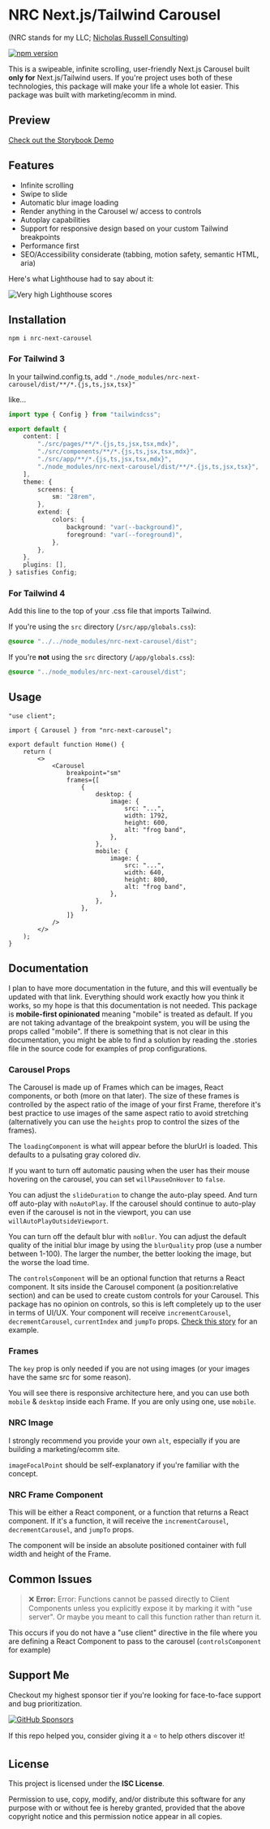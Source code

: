 # NRC Next.js/Tailwind Carousel

(NRC stands for my LLC; [Nicholas Russell Consulting](https://www.nicholasrussellconsulting.com/))

[![npm version](https://badge.fury.io/js/nrc-next-carousel.svg)](https://www.npmjs.com/package/nrc-next-carousel)

This is a swipeable, infinite scrolling, user-friendly Next.js Carousel built **only for** Next.js/Tailwind users. If you're project uses both of these technologies, this package will make your life a whole lot easier. This package was built with marketing/ecomm in mind.

## Preview

[Check out the Storybook Demo](https://carousel.nicholasrussellconsulting.com)

## Features

- Infinite scrolling
- Swipe to slide
- Automatic blur image loading
- Render anything in the Carousel w/ access to controls
- Autoplay capabilities
- Support for responsive design based on your custom Tailwind breakpoints
- Performance first
- SEO/Accessibility considerate (tabbing, motion safety, semantic HTML, aria)

Here's what Lighthouse had to say about it:

![Very high Lighthouse scores](https://images.ctfassets.net/j4gvxrppq5bi/6taW7JpIR7ezsCtdAUZQNR/3de08a0dbb20227d09125ab7aa7a8afc/Screenshot_2025-01-03_203303.png)

## Installation

`npm i nrc-next-carousel`

### For Tailwind 3

In your tailwind.config.ts, add
`"./node_modules/nrc-next-carousel/dist/**/*.{js,ts,jsx,tsx}"`

like...

```ts
import type { Config } from "tailwindcss";

export default {
    content: [
        "./src/pages/**/*.{js,ts,jsx,tsx,mdx}",
        "./src/components/**/*.{js,ts,jsx,tsx,mdx}",
        "./src/app/**/*.{js,ts,jsx,tsx,mdx}",
        "./node_modules/nrc-next-carousel/dist/**/*.{js,ts,jsx,tsx}",
    ],
    theme: {
        screens: {
            sm: "28rem",
        },
        extend: {
            colors: {
                background: "var(--background)",
                foreground: "var(--foreground)",
            },
        },
    },
    plugins: [],
} satisfies Config;
```

### For Tailwind 4

Add this line to the top of your .css file that imports Tailwind.

If you're using the `src` directory (`/src/app/globals.css`):

```css
@source "../../node_modules/nrc-next-carousel/dist";
```

If you're **not** using the `src` directory (`/app/globals.css`):

```css
@source "../node_modules/nrc-next-carousel/dist";
```

## Usage

```tsx
"use client";

import { Carousel } from "nrc-next-carousel";

export default function Home() {
    return (
        <>
            <Carousel
                breakpoint="sm"
                frames={[
                    {
                        desktop: {
                            image: {
                                src: "...",
                                width: 1792,
                                height: 600,
                                alt: "frog band",
                            },
                        },
                        mobile: {
                            image: {
                                src: "...",
                                width: 640,
                                height: 800,
                                alt: "frog band",
                            },
                        },
                    },
                ]}
            />
        </>
    );
}
```

## Documentation

I plan to have more documentation in the future, and this will eventually be updated with that link. Everything should work exactly how you think it works, so my hope is that this documentation is not needed. This package is **mobile-first opinionated** meaning "mobile" is treated as default. If you are not taking advantage of the breakpoint system, you will be using the props called "mobile". If there is something that is not clear in this documentation, you might be able to find a solution by reading the .stories file in the source code for examples of prop configurations.

### Carousel Props

The Carousel is made up of Frames which can be images, React components, or both (more on that later). The size of these frames is controlled by the aspect ratio of the image of your first Frame, therefore it's best practice to use images of the same aspect ratio to avoid stretching (alternatively you can use the `heights` prop to control the sizes of the frames).

The `loadingComponent` is what will appear before the blurUrl is loaded. This defaults to a pulsating gray colored div.

If you want to turn off automatic pausing when the user has their mouse hovering on the carousel, you can set `willPauseOnHover` to `false`.

You can adjust the `slideDuration` to change the auto-play speed. And turn off auto-play with `noAutoPlay`. If the carousel should continue to auto-play even if the carousel is not in the viewport, you can use `willAutoPlayOutsideViewport`.

You can turn off the default blur with `noBlur`. You can adjust the default quality of the initial blur image by using the `blurQuality` prop (use a number between 1-100). The larger the number, the better looking the image, but the worse the load time.

The `controlsComponent` will be an optional function that returns a React component. It sits inside the Carousel component (a position:relative section) and can be used to create custom controls for your Carousel. This package has no opinion on controls, so this is left completely up to the user in terms of UI/UX. Your component will receive `incrementCarousel`, `decrementCarousel`, `currentIndex` and `jumpTo` props. [Check this story](https://carousel.nicholasrussellconsulting.com/?path=/story/nrccarousel--with-controls) for an example.

### Frames

The `key` prop is only needed if you are not using images (or your images have the same src for some reason).

You will see there is responsive architecture here, and you can use both `mobile` & `desktop` inside each Frame. If you are only using one, use `mobile`.

### NRC Image

I strongly recommend you provide your own `alt`, especially if you are building a marketing/ecomm site.

`imageFocalPoint` should be self-explanatory if you're familiar with the concept.

### NRC Frame Component

This will be either a React component, or a function that returns a React component. If it's a function, it will receive the `incrementCarousel`, `decrementCarousel`, and `jumpTo` props.

The component will be inside an absolute positioned container with full width and height of the Frame.

## Common Issues

> ❌ **Error:** Error: Functions cannot be passed directly to Client Components unless you explicitly expose it by marking it with "use server". Or maybe you meant to call this function rather than return it.

This occurs if you do not have a "use client" directive in the file where you are defining a React Component to pass to the carousel (`controlsComponent` for example)

## Support Me

Checkout my highest sponsor tier if you're looking for face-to-face support and bug prioritization.

[![GitHub Sponsors](https://img.shields.io/badge/sponsor-GitHub-blue?logo=github)](https://github.com/sponsors/nlowen233)

If this repo helped you, consider giving it a ⭐ to help others discover it!

## License

This project is licensed under the **ISC License**.

Permission to use, copy, modify, and/or distribute this software for any purpose with or without fee is hereby granted, provided that the above copyright notice and this permission notice appear in all copies.
